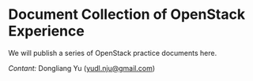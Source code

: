 Document Collection of OpenStack Experience 
===========================================

We will publish a series of OpenStack practice documents here.

*Contant:* Dongliang Yu (yudl.nju@gmail.com)
